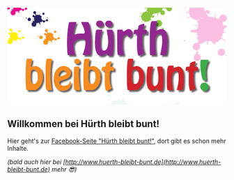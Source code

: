 ![Logo](Huerth_bleibt_bunt_1000x440.png)

## Willkommen bei Hürth bleibt bunt!

Hier geht's zur [Facebook-Seite "Hürth bleibt bunt!"](https://www.facebook.com/huerth.bleibt.bunt), dort gibt es schon mehr Inhalte. 

*(bald auch hier bei [http://www.huerth-bleibt-bunt.de](http://www.huerth-bleibt-bunt.de) mehr 😎)*

